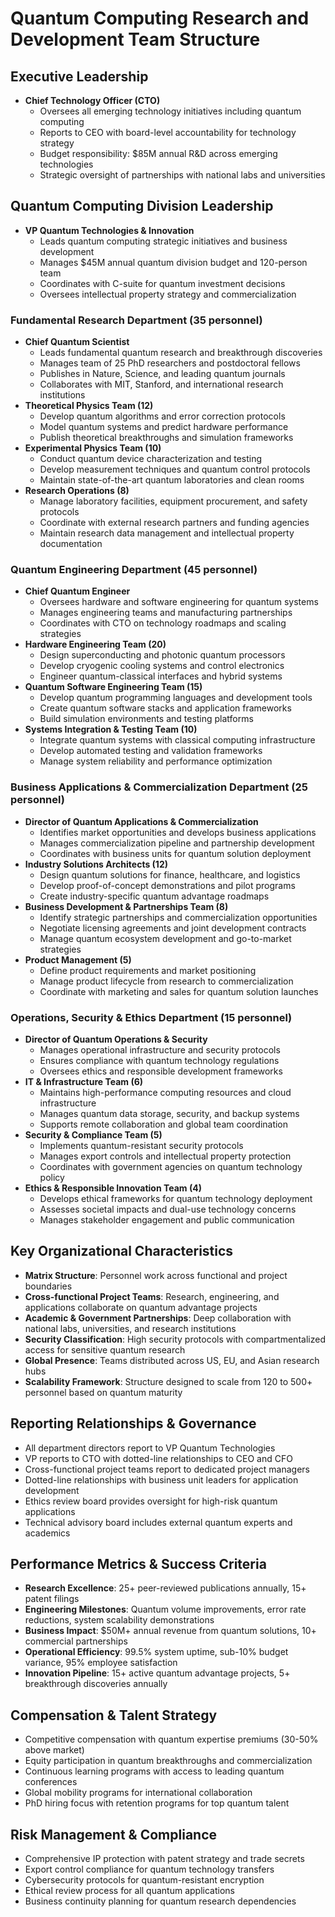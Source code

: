 # Quantum Computing Research and Development Team Structure

## Executive Leadership
- **Chief Technology Officer (CTO)**
  - Oversees all emerging technology initiatives including quantum computing
  - Reports to CEO with board-level accountability for technology strategy
  - Budget responsibility: $85M annual R&D across emerging technologies
  - Strategic oversight of partnerships with national labs and universities

## Quantum Computing Division Leadership
- **VP Quantum Technologies & Innovation**
  - Leads quantum computing strategic initiatives and business development
  - Manages $45M annual quantum division budget and 120-person team
  - Coordinates with C-suite for quantum investment decisions
  - Oversees intellectual property strategy and commercialization

### Fundamental Research Department (35 personnel)
- **Chief Quantum Scientist**
  - Leads fundamental quantum research and breakthrough discoveries
  - Manages team of 25 PhD researchers and postdoctoral fellows
  - Publishes in Nature, Science, and leading quantum journals
  - Collaborates with MIT, Stanford, and international research institutions
- **Theoretical Physics Team (12)**
  - Develop quantum algorithms and error correction protocols
  - Model quantum systems and predict hardware performance
  - Publish theoretical breakthroughs and simulation frameworks
- **Experimental Physics Team (10)**
  - Conduct quantum device characterization and testing
  - Develop measurement techniques and quantum control protocols
  - Maintain state-of-the-art quantum laboratories and clean rooms
- **Research Operations (8)**
  - Manage laboratory facilities, equipment procurement, and safety protocols
  - Coordinate with external research partners and funding agencies
  - Maintain research data management and intellectual property documentation

### Quantum Engineering Department (45 personnel)
- **Chief Quantum Engineer**
  - Oversees hardware and software engineering for quantum systems
  - Manages engineering teams and manufacturing partnerships
  - Coordinates with CTO on technology roadmaps and scaling strategies
- **Hardware Engineering Team (20)**
  - Design superconducting and photonic quantum processors
  - Develop cryogenic cooling systems and control electronics
  - Engineer quantum-classical interfaces and hybrid systems
- **Quantum Software Engineering Team (15)**
  - Develop quantum programming languages and development tools
  - Create quantum software stacks and application frameworks
  - Build simulation environments and testing platforms
- **Systems Integration & Testing Team (10)**
  - Integrate quantum systems with classical computing infrastructure
  - Develop automated testing and validation frameworks
  - Manage system reliability and performance optimization

### Business Applications & Commercialization Department (25 personnel)
- **Director of Quantum Applications & Commercialization**
  - Identifies market opportunities and develops business applications
  - Manages commercialization pipeline and partnership development
  - Coordinates with business units for quantum solution deployment
- **Industry Solutions Architects (12)**
  - Design quantum solutions for finance, healthcare, and logistics
  - Develop proof-of-concept demonstrations and pilot programs
  - Create industry-specific quantum advantage roadmaps
- **Business Development & Partnerships Team (8)**
  - Identify strategic partnerships and commercialization opportunities
  - Negotiate licensing agreements and joint development contracts
  - Manage quantum ecosystem development and go-to-market strategies
- **Product Management (5)**
  - Define product requirements and market positioning
  - Manage product lifecycle from research to commercialization
  - Coordinate with marketing and sales for quantum solution launches

### Operations, Security & Ethics Department (15 personnel)
- **Director of Quantum Operations & Security**
  - Manages operational infrastructure and security protocols
  - Ensures compliance with quantum technology regulations
  - Oversees ethics and responsible development frameworks
- **IT & Infrastructure Team (6)**
  - Maintains high-performance computing resources and cloud infrastructure
  - Manages quantum data storage, security, and backup systems
  - Supports remote collaboration and global team coordination
- **Security & Compliance Team (5)**
  - Implements quantum-resistant security protocols
  - Manages export controls and intellectual property protection
  - Coordinates with government agencies on quantum technology policy
- **Ethics & Responsible Innovation Team (4)**
  - Develops ethical frameworks for quantum technology deployment
  - Assesses societal impacts and dual-use technology concerns
  - Manages stakeholder engagement and public communication

## Key Organizational Characteristics
- **Matrix Structure**: Personnel work across functional and project boundaries
- **Cross-functional Project Teams**: Research, engineering, and applications collaborate on quantum advantage projects
- **Academic & Government Partnerships**: Deep collaboration with national labs, universities, and research institutions
- **Security Classification**: High security protocols with compartmentalized access for sensitive quantum research
- **Global Presence**: Teams distributed across US, EU, and Asian research hubs
- **Scalability Framework**: Structure designed to scale from 120 to 500+ personnel based on quantum maturity

## Reporting Relationships & Governance
- All department directors report to VP Quantum Technologies
- VP reports to CTO with dotted-line relationships to CEO and CFO
- Cross-functional project teams report to dedicated project managers
- Dotted-line relationships with business unit leaders for application development
- Ethics review board provides oversight for high-risk quantum applications
- Technical advisory board includes external quantum experts and academics

## Performance Metrics & Success Criteria
- **Research Excellence**: 25+ peer-reviewed publications annually, 15+ patent filings
- **Engineering Milestones**: Quantum volume improvements, error rate reductions, system scalability demonstrations
- **Business Impact**: $50M+ annual revenue from quantum solutions, 10+ commercial partnerships
- **Operational Efficiency**: 99.5% system uptime, sub-10% budget variance, 95% employee satisfaction
- **Innovation Pipeline**: 15+ active quantum advantage projects, 5+ breakthrough discoveries annually

## Compensation & Talent Strategy
- Competitive compensation with quantum expertise premiums (30-50% above market)
- Equity participation in quantum breakthroughs and commercialization
- Continuous learning programs with access to leading quantum conferences
- Global mobility programs for international collaboration
- PhD hiring focus with retention programs for top quantum talent

## Risk Management & Compliance
- Comprehensive IP protection with patent strategy and trade secrets
- Export control compliance for quantum technology transfers
- Cybersecurity protocols for quantum-resistant encryption
- Ethical review process for all quantum applications
- Business continuity planning for quantum research dependencies